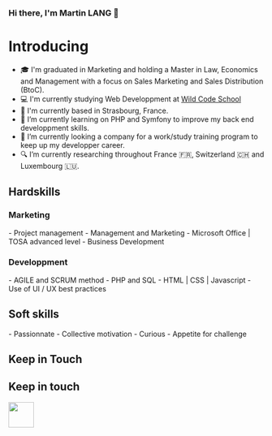 ### Hi there, I'm Martin LANG 👋

<h1>Introducing</h1>

- 🎓 I'm graduated in Marketing and holding a Master in Law, Economics and Management with a focus on Sales Marketing and Sales Distribution (BtoC).
- 💻 I'm currently studying Web Developpment at [Wild Code School](https://www.wildcodeschool.com/)
- 🥨 I'm currently based in Strasbourg, France.
- 🌱 I’m currently learning on PHP and Symfony to improve my back end developpment skills.
- 🔭 I’m currently looking a company for a work/study training program to keep up my developper career.
- 🔍 I’m currently researching throughout France 🇫🇷, Switzerland 🇨🇭 and Luxembourg 🇱🇺.


<h2>Hardskills</h2>
<h3>Marketing</h3>
- Project management
- Management and Marketing
- Microsoft Office | TOSA advanced level
- Business Development
<h3>Developpment</h3>
- AGILE and SCRUM method
- PHP and SQL
- HTML | CSS | Javascript
- Use of UI / UX best practices

<h2>Soft skills</h2>
- Passionnate
- Collective motivation
- Curious
- Appetite for challenge

<h2>Keep in Touch</h2>

<h2> Keep in touch </h2>
<a href="https://www.linkedin.com/in/martin-justin-lang/"><img src="https://www.flaticon.com/svg/vstatic/svg/733/733579.svg?token=exp=1619083343~hmac=0f555814057e6e4b74bb6aad8fe7ae06" width="50" height="50"></a>
